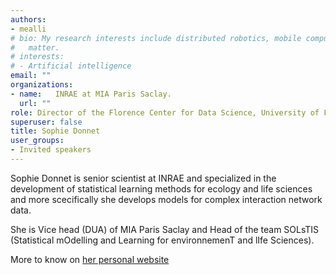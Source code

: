 ```yaml
---
authors:
- mealli
# bio: My research interests include distributed robotics, mobile computing and programmable
#   matter.
# interests:
# - Artificial intelligence
email: ""
organizations:
- name:   INRAE at MIA Paris Saclay.
  url: ""
role: Director of the Florence Center for Data Science, University of Florence.
superuser: false
title: Sophie Donnet
user_groups:
- Invited speakers
---
```


Sophie Donnet is senior scientist at INRAE and specialized in the development of statistical learning methods for ecology and life sciences and more scecifically she develops models for complex interaction network data.

She is Vice head (DUA) of MIA Paris Saclay and Head of the team SOLsTIS (Statistical mOdelling and Learning for environnemenT and lIfe Sciences).

More to know on [her personal website](https://sophiedonnet.github.io/)